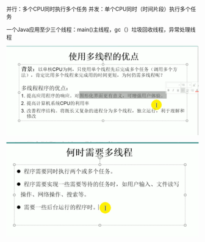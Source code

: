 并行：多个CPU同时执行多个任务
并发：单个CPU同时（时间片段）执行多个任务

一个Java应用至少三个线程：main()主线程，gc（）垃圾回收线程，异常处理线程

![](2019-11-16-20-07-35.png)

![](2019-11-16-20-10-39.png)